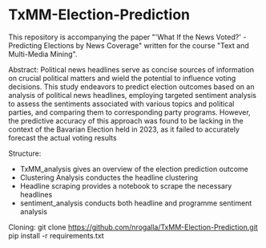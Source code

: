 # TxMM-Election-Prediction

This repository is accompanying the paper "'What If the News Voted?' - Predicting Elections by News Coverage" written for the course "Text and Multi-Media Mining". 

Abstract: 
Political news headlines serve as concise sources of information on crucial political matters and wield the potential to influence voting decisions. This study endeavors to predict election outcomes based on an analysis of political news headlines, employing targeted sentiment analysis to assess the sentiments associated with various topics and political parties, and comparing them to corresponding party programs. However, the predictive accuracy of this approach was found to be lacking in the context of the Bavarian Election held in 2023, as it failed to accurately forecast the actual voting results

Structure: 
-  TxMM_analysis gives an overview of the election prediction outcome
-  Clustering Analysis conductes the headline clustering
-  Headline scraping provides a notebook to scrape the necessary headlines
-  sentiment_analysis conducts both headline and programme sentiment analysis


Cloning: 
  git clone https://github.com/nrogalla/TxMM-Election-Prediction.git
  pip install -r requirements.txt
